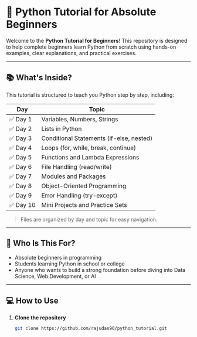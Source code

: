 # 🐍 Python Tutorial for Absolute Beginners

Welcome to the **Python Tutorial for Beginners**! This repository is designed to help complete beginners learn Python from scratch using hands-on examples, clear explanations, and practical exercises.

---

## 📚 What's Inside?

This tutorial is structured to teach you Python step by step, including:

| Day | Topic |
|-----|-------|
| ✅ Day 1 | Variables, Numbers, Strings|
| ✅ Day 2 | Lists in Python |
| ✅ Day 3 | Conditional Statements (if-else, nested) |
| ✅ Day 4 | Loops (for, while, break, continue) |
| ✅ Day 5 | Functions and Lambda Expressions |
| ✅ Day 6 | File Handling (read/write) |
| ✅ Day 7 | Modules and Packages |
| ✅ Day 8 | Object-Oriented Programming |
| ✅ Day 9 | Error Handling (try-except) |
| ✅ Day 10 | Mini Projects and Practice Sets |

> Files are organized by day and topic for easy navigation.

---

## 🎯 Who Is This For?

- Absolute beginners in programming
- Students learning Python in school or college
- Anyone who wants to build a strong foundation before diving into Data Science, Web Development, or AI

---

## 💻 How to Use

1. **Clone the repository**  
   ```bash
   git clone https://github.com/rajudas90/python_tutorial.git
